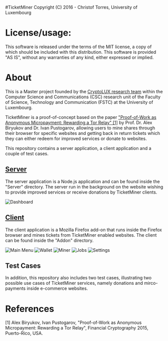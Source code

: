 #TicketMiner
Copyright (C) 2016 - Christof Torres, University of Luxembourg

License/usage:
=========================
This software is released under the terms of the MIT license, a copy
of which should be included with this distribution.
This software is provided "AS IS", without any warranties of any kind,
either expressed or implied.

About
=========================
This is a Master project founded by the [CryptoLUX research team](https://www.cryptolux.org/index.php/Home) within the Computer Science and Communications (CSC) research unit of the Faculty of Science, Technology and Communication (FSTC) at the University of Luxembourg.

TicketMiner is a proof-of-concept based on the paper ["Proof-of-Work as Anonymous Micropayment: Rewarding a Tor Relay" [1]](https://www.cryptolux.org/images/3/3e/Alex-ivan-tor-micropayments.pdf) by Prof. Dr. Alex Biryukov and Dr. Ivan Pustogarov, allowing users to mine shares through their browser for specific websites and getting back in return tickets which they can either redeem for improved services or donate to websites.

This repository contains a server application, a client application and a couple of test cases.

[Server](../blob/master/Server)
------
The server application is a Node.js application and can be found inside the "Server" directory. The server run in the background on the website wishing to provide improved services or receive donations by TicketMiner clients. 

![Dashboard](https://raw.githubusercontent.com/christoftorres/TicketMiner/master/Server/screenshots/screen-dashboard.png?raw=true "Dashboard")

[Client](../blob/master/Client)
------
The client application is a Mozilla Firefox add-on that runs inside the Firefox browser and mines tickets from TicketMiner enabled websites. The client can be found inside the "Addon" directory.

![Main Menu](https://raw.githubusercontent.com/christoftorres/TicketMiner/master/Addon/screenshots/screen-main-menu.png?raw=true "Main Menu")
![Wallet](https://raw.githubusercontent.com/christoftorres/TicketMiner/master/Addon/screenshots/screen-wallet.png?raw=true "Wallet")
![Miner](https://raw.githubusercontent.com/christoftorres/TicketMiner/master/Addon/screenshots/screen-miner.png?raw=true "Miner")
![Jobs](https://raw.githubusercontent.com/christoftorres/TicketMiner/master/Addon/screenshots/screen-jobs.png?raw=true "Jobs")
![Settings](https://raw.githubusercontent.com/christoftorres/TicketMiner/master/Addon/screenshots/screen-settings.png?raw=true "Settings")

Test Cases
----------
In addition, this repository also includes two test cases, illustrating two possible use cases of TicketMiner services, namely donations and mirco-payments inside e-commerce websites.

References
=========================
[1] Alex Biryukov, Ivan Pustogarov, "Proof-of-Work as Anonymous Micropayment: Rewarding a Tor Relay", Financial Cryptography 2015, Puerto-Rico, USA.